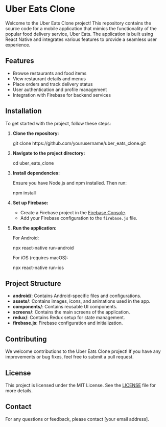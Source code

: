 # Uber Eats Clone

Welcome to the Uber Eats Clone project! This repository contains the source code for a mobile application that mimics the functionality of the popular food delivery service, Uber Eats. The application is built using React Native and integrates various features to provide a seamless user experience.

## Features

- Browse restaurants and food items
- View restaurant details and menus
- Place orders and track delivery status
- User authentication and profile management
- Integration with Firebase for backend services

## Installation

To get started with the project, follow these steps:

1. **Clone the repository:**

   <?>
   git clone https://github.com/yourusername/uber_eats_clone.git
   <?>

2. **Navigate to the project directory:**

   <?>
   cd uber_eats_clone
   <?>

3. **Install dependencies:**

   Ensure you have Node.js and npm installed. Then run:

   <?>
   npm install
   <?>

4. **Set up Firebase:**

   - Create a Firebase project in the [Firebase Console](https://console.firebase.google.com/).
   - Add your Firebase configuration to the `firebase.js` file.

5. **Run the application:**

   For Android:

   <?>
   npx react-native run-android
   <?>

   For iOS (requires macOS):

   <?>
   npx react-native run-ios
   <?>

## Project Structure

- **android/**: Contains Android-specific files and configurations.
- **assets/**: Contains images, icons, and animations used in the app.
- **components/**: Contains reusable UI components.
- **screens/**: Contains the main screens of the application.
- **redux/**: Contains Redux setup for state management.
- **firebase.js**: Firebase configuration and initialization.

## Contributing

We welcome contributions to the Uber Eats Clone project! If you have any improvements or bug fixes, feel free to submit a pull request.

## License

This project is licensed under the MIT License. See the [LICENSE](LICENSE) file for more details.

## Contact

For any questions or feedback, please contact [your email address].